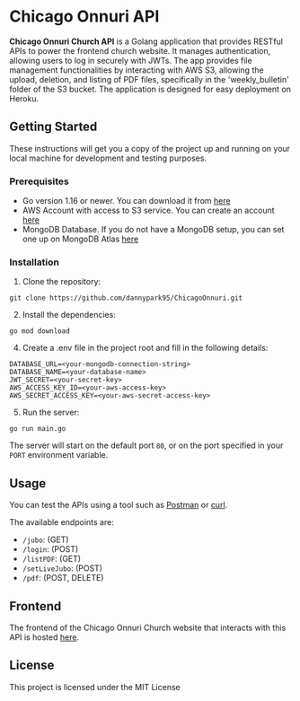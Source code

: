# Chicago Onnuri API

**Chicago Onnuri Church API** is a Golang application that provides RESTful APIs to power the frontend church website. It manages authentication, allowing users to log in securely with JWTs. The app provides file management functionalities by interacting with AWS S3, allowing the upload, deletion, and listing of PDF files, specifically in the 'weekly_bulletin' folder of the S3 bucket. The application is designed for easy deployment on Heroku.

## Getting Started

These instructions will get you a copy of the project up and running on your local machine for development and testing purposes.

### Prerequisites

- Go version 1.16 or newer. You can download it from [here](https://golang.org/dl/)
- AWS Account with access to S3 service. You can create an account [here](https://aws.amazon.com/premiumsupport/knowledge-center/create-and-activate-aws-account/)
- MongoDB Database. If you do not have a MongoDB setup, you can set one up on MongoDB Atlas [here](https://www.mongodb.com/cloud/atlas/register)

### Installation

1. Clone the repository:

```
git clone https://github.com/dannypark95/ChicagoOnnuri.git
```

2. Install the dependencies:

```shell
go mod download
```

4. Create a .env file in the project root and fill in the following details:

```shell
DATABASE_URL=<your-mongodb-connection-string>
DATABASE_NAME=<your-database-name>
JWT_SECRET=<your-secret-key>
AWS_ACCESS_KEY_ID=<your-aws-access-key>
AWS_SECRET_ACCESS_KEY=<your-aws-secret-access-key>
```

5. Run the server:

```shell
go run main.go
```

The server will start on the default port `80`, or on the port specified in your `PORT` environment variable.

## Usage

You can test the APIs using a tool such as [Postman](https://www.postman.com/) or [curl](https://curl.haxx.se/).

The available endpoints are:

- `/jubo`: (GET)
- `/login`: (POST)
- `/listPDF`: (GET)
- `/setLiveJubo`: (POST)
- `/pdf`: (POST, DELETE)

## Frontend

The frontend of the Chicago Onnuri Church website that interacts with this API is hosted [here](https://www.chicagoonnuri.com/).

## License

This project is licensed under the MIT License
